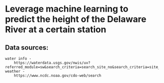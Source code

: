 # Leverage machine learning to predict the height of the Delaware River at a certain station
## Data sources:
    water info -
        https://waterdata.usgs.gov/nwis/uv?referred_module=sw&search_criteria=search_site_no&search_criteria=site_tp_cd&submitted_form=introduction
    weather -
        https://www.ncdc.noaa.gov/cdo-web/search